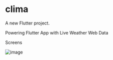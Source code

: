 # clima

A new Flutter project.

Powering Flutter App with Live Weather Web Data

Screens 

![image](https://user-images.githubusercontent.com/61965947/147660094-85738ba9-5281-4ebf-8ddd-9db1a3f182c4.png)


